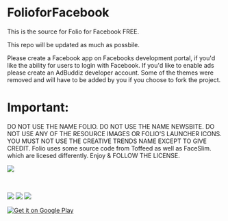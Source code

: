 # FolioforFacebook


This is the source for Folio for Facebook FREE.

This repo will be updated as much as possbile.

Please create a Facebook app on Facebooks development portal, if you'd like the ability for users to login with Facebook. If you'd like to enable ads please create an AdBuddiz developer account. Some of the themes were removed and will have to be added by you if you choose to fork the project.

# Important:

DO NOT USE THE NAME FOLIO. DO NOT USE THE NAME NEWSBITE. DO NOT USE ANY OF THE RESOURCE IMAGES OR FOLIO'S LAUNCHER ICONS. YOU MUST NOT USE THE CREATIVE TRENDS NAME EXCEPT TO GIVE CREDIT.
Folio uses some source code from Toffeed as well as FaceSlim. which are licesed differently.
Enjoy & FOLLOW THE LICENSE.

<img src="http://jnsdesigns.webs.com/hero1.png"/><br><br><br>


<img src="http://jnsdesigns.webs.com/Folio/s1.png"/> <img src="http://jnsdesigns.webs.com/Folio/s2.png"/> <img src="http://jnsdesigns.webs.com/Folio/s5.png"/>

<a href='https://play.google.com/store/apps/details?id=com.creativetrends.folio.app&hl=en&utm_source=global_co&utm_medium=prtnr&utm_content=Mar2515&utm_campaign=PartBadge&pcampaignid=MKT-Other-global-all-co-prtnr-py-PartBadge-Mar2515-1'><img alt='Get it on Google Play' src='https://play.google.com/intl/en_us/badges/images/generic/en_badge_web_generic.png'/></a>
